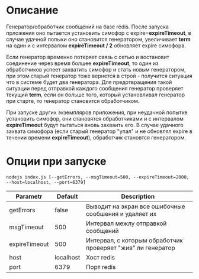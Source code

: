 # Описание
Генератор/обработчик сообщений на базе redis. После запуска прложения оно пытается установить симофор с expire=**expireTimeout**, в случае удачной попыки оно становится генератором, увеличивает **term** на один и с интервалом **expireTimeout / 2** обновляет expire симофора. 

Если генератор временно потеряет связь с сетью и востановит соединение через время болшее **expireTimeout**, то один из обработчиков успеет захватить симофор и стать новым генератором, при этом старый генератор тоже вернется в строй - получится ситуация что в системе будет два генератора. Для предотвращения такой ситуации перед отправкой каждого сообщения генератор проверяет текущий **term**, если он больше того, который установливал генератор при старте, то генератор становится обработчиком.

При запуске других экземпляров приложения, при неудачной попытке установить симофор, они становятся обработчиками и с интервалом **expireTimeout** будут пытаться вновь захваить его. В случае удачного захвата симофора (если старый генератор "упал" и не обновлял expire в течении времени **expireTimeout**), обработчик становтся генератором.

# Опции при запуске
```
nodejs index.js [--getErrors, --msgTimeout=500, --expireTimeout=2000, --host=localhost, --port=6379]
```

|Parametr|Default|Description|
|---|---|---|
|getErrors|false|Выводит на экран все ошибочные сообшения и удаляет их|
|msgTimeout|500|Интервал межлу отправкой сообщений|
|expireTimeout|500|Интервал, с которым обработчик проверяет "жив" ли генератор|
|host|localhost|Хост redis|
|port|6379|Порт redis|
